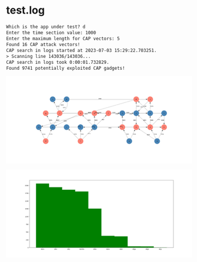# test.log

```text
Which is the app under test? d
Enter the time section value: 1000
Enter the maximum length for CAP vectors: 5
Found 16 CAP attack vectors!
CAP search in logs started at 2023-07-03 15:29:22.703251.
> Scanning line 143036/143036...
CAP search in logs took 0:00:01.732829.
Found 9741 potentially exploited CAP gadgets!
```

![graph](https://github.com/edoardottt/offensive-onos/blob/main/detection/log-analysis/tests/v3/graph.png)

![distribution](https://github.com/edoardottt/offensive-onos/blob/main/detection/log-analysis/tests/v3/distribution.png)
